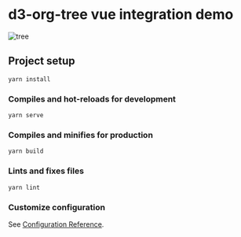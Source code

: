 # d3-org-tree vue integration demo

![tree](https://user-images.githubusercontent.com/1866848/88409973-4b809680-ce08-11ea-99a7-ac49d47f7cf7.png)

## Project setup
```
yarn install
```

### Compiles and hot-reloads for development
```
yarn serve
```

### Compiles and minifies for production
```
yarn build
```

### Lints and fixes files
```
yarn lint
```

### Customize configuration

See [Configuration Reference](https://cli.vuejs.org/config/).
